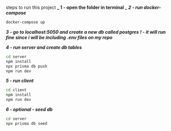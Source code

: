 steps to run this project
**_ 1 - open the folder in terminal _**
**_2 - run docker-compose_**

```bash
docker-compose up
```

**_3 - go to localhost:5050 and create a new db called postgres_**
**_! - it will run fine since i will be including .env files on my repo_**

**_4 - run server and create db tables_**

```bash
cd server
npm install
npx prisma db push
npm run dev
```

**_5 - run client_**

```bash
cd client
npm install
npm run dev
```

**_6 - optional - seed db_**

```bash
cd server
npx prisma db seed
```
